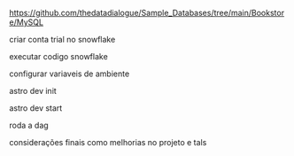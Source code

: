 https://github.com/thedatadialogue/Sample_Databases/tree/main/Bookstore/MySQL


criar conta trial no snowflake

executar codigo snowflake

configurar variaveis de ambiente

astro dev init

astro dev start

roda a dag

considerações finais como melhorias no projeto e tals